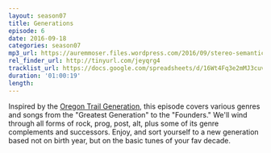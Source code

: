 ```yaml
---
layout: season07
title: Generations
episode: 6
date: 2016-09-18
categories: season07
mp3_url: https://auremmoser.files.wordpress.com/2016/09/stereo-semantics-9-18-16.mp3
rel_finder_url: http://tinyurl.com/jeyqrg4
tracklist_url: https://docs.google.com/spreadsheets/d/16Wt4Fq3e2mMJ3cuv7RzLBnIbtC8Dz3_Jaru6sql-Gxs/edit?ts=5787e9db#gid=923593380
duration: '01:00:19'
length:
---
```


Inspired by the <a href="https://socialmediaweek.org/blog/2015/04/oregon-trail-generation/" target="_blank">Oregon Trail Generation</a>, this episode covers various genres and songs from the "Greatest Generation" to the "Founders." We'll wind through all forms of rock, prog, post, alt, plus some of its genre complements and successors. Enjoy, and sort yourself to a new generation based not on birth year, but on the basic tunes of your fav decade.
